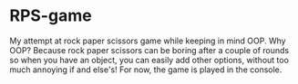 # RPS-game
My attempt at rock paper scissors game while keeping in mind OOP. Why OOP? Because rock paper scissors can be boring after a couple of rounds so when you have an object, you can easily add other options, without too much annoying if and else's! For now, the game is played in the console.

